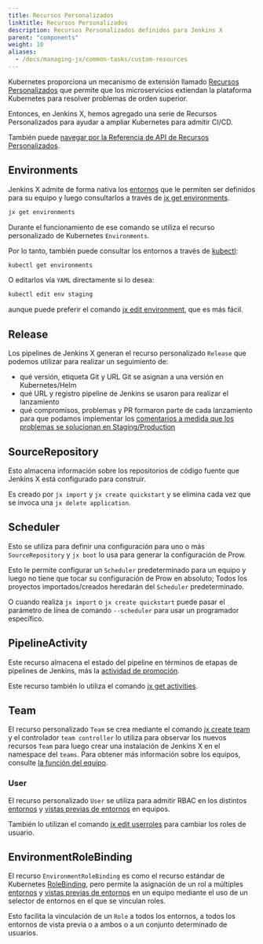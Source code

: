 ```yaml
---
title: Recursos Personalizados
linktitle: Recursos Personalizados
description: Recursos Personalizados definidos para Jenkins X
parent: "components"
weight: 10
aliases:
  - /docs/managing-jx/common-tasks/custom-resources
---
```


Kubernetes proporciona un mecanismo de extensión llamado [Recursos Personalizados](https://kubernetes.io/docs/concepts/api-extension/custom-resources/) que permite que los microservicios extiendan la plataforma Kubernetes para resolver problemas de orden superior.

Entonces, en Jenkins X, hemos agregado una serie de Recursos Personalizados para ayudar a ampliar Kubernetes para admitir CI/CD.

También puede [navegar por la Referencia de API de Recursos Personalizados](/apidocs/).

## Environments

Jenkins X admite de forma nativa los [entornos](/es/docs/concepts/features/#entornos) que le permiten ser definidos para su equipo y luego consultarlos a través de [jx get environments](/commands/jx_get_environments).

```sh
jx get environments
```

Durante el funcionamiento de ese comando se utiliza el recurso personalizado de Kubernetes `Environments`.

Por lo tanto, también puede consultar los entornos a través de [kubectl](https://kubernetes.io/docs/reference/kubectl/overview/):

```sh
kubectl get environments
```

O editarlos vía `YAML` directamente si lo desea:

```sh
kubectl edit env staging
```

aunque puede preferir el comando [jx edit environment](/commands/jx_edit_environment), que es más fácil.

## Release

Los pipelines de Jenkins X generan el recurso personalizado `Release` que podemos utilizar para realizar un seguimiento de:

* qué versión, etiqueta Git y URL Git se asignan a una versión en Kubernetes/Helm
* qué URL y registro pipeline de Jenkins se usaron para realizar el lanzamiento
* qué compromisos, problemas y PR formaron parte de cada lanzamiento para que podamos implementar los [comentarios a medida que los problemas se solucionan en Staging/Production](/es/docs/concepts/features/#retroalimentación)

## SourceRepository

Esto almacena información sobre los repositorios de código fuente que Jenkins X está configurado para construir.

Es creado por `jx import` y `jx create quickstart` y se elimina cada vez que se invoca una `jx delete application`.

## Scheduler

Esto se utiliza para definir una configuración para uno o más `SourceRepository` y `jx boot` lo usa para generar la configuración de Prow.

Esto le permite configurar un `Scheduler` predeterminado para un equipo y luego no tiene que tocar su configuración de Prow en absoluto; Todos los proyectos importados/creados heredarán del `Scheduler` predeterminado.

O cuando realiza `jx import` o `jx create quickstart` puede pasar el parámetro de línea de comando `--scheduler` para usar un programador específico.

## PipelineActivity

Este recurso almacena el estado del pipeline en términos de etapas de pipelines de Jenkins, más la [actividad de promoción](/es/docs/concepts/features/#promoción).

Este recurso también lo utiliza el comando [jx get activities](/commands/jx_get_activities).

## Team

El recurso personalizado `Team` se crea mediante el comando [jx create team](/commands/jx_create_team/) y el controlador `team controller` lo utiliza para observar los nuevos recursos `Team` para luego crear una instalación de Jenkins X en el namespace del `teams`. Para obtener más información sobre los equipos, consulte [la función del equipo](/es/docs/concepts/features/#equipos).

### User

El recurso personalizado `User` se utiliza para admitir RBAC en los distintos [entornos](/es/docs/concepts/features/#entornos) y [vistas previas de entornos](/about/features/#preview-environments) en equipos.

También lo utilizan el comando [jx edit userroles](/commands/jx_edit_userroles/) para cambiar los roles de usuario.

## EnvironmentRoleBinding

El recurso `EnvironmentRoleBinding` es como el recurso estándar de Kubernetes [RoleBinding](https://kubernetes.io/docs/reference/generated/kubernetes-api/v1.13/#rolebinding-v1-rbac-authorization-k8s-io), pero permite la asignación de un rol a múltiples [entornos](/es/docs/concepts/features/#entornos) y [vistas previas de entornos](/about/features/#preview-environments) en un equipo mediante el uso de un selector de entornos en el que se vinculan roles.

Esto facilita la vinculación de un `Role` a todos los entornos, a todos los entornos de vista previa o a ambos o a un conjunto determinado de usuarios.